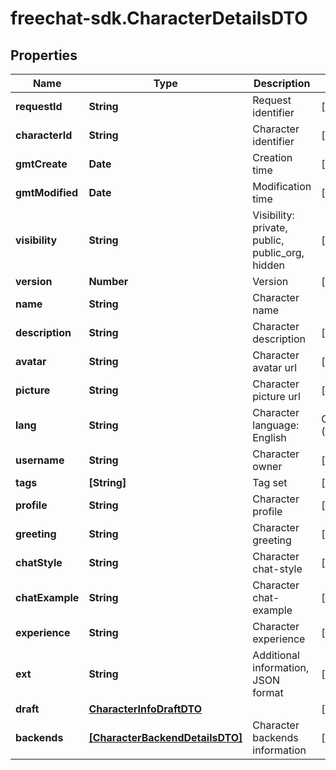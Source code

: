 # freechat-sdk.CharacterDetailsDTO

## Properties

Name | Type | Description | Notes
------------ | ------------- | ------------- | -------------
**requestId** | **String** | Request identifier | [optional] 
**characterId** | **String** | Character identifier | [optional] 
**gmtCreate** | **Date** | Creation time | [optional] 
**gmtModified** | **Date** | Modification time | [optional] 
**visibility** | **String** | Visibility: private, public, public_org, hidden | [optional] 
**version** | **Number** | Version | [optional] 
**name** | **String** | Character name | 
**description** | **String** | Character description | [optional] 
**avatar** | **String** | Character avatar url | [optional] 
**picture** | **String** | Character picture url | [optional] 
**lang** | **String** | Character language: English | Chinese (Simplified) | ... | [optional] 
**username** | **String** | Character owner | [optional] 
**tags** | **[String]** | Tag set | [optional] 
**profile** | **String** | Character profile | [optional] 
**greeting** | **String** | Character greeting | [optional] 
**chatStyle** | **String** | Character chat-style | [optional] 
**chatExample** | **String** | Character chat-example | [optional] 
**experience** | **String** | Character experience | [optional] 
**ext** | **String** | Additional information, JSON format | [optional] 
**draft** | [**CharacterInfoDraftDTO**](CharacterInfoDraftDTO.md) |  | [optional] 
**backends** | [**[CharacterBackendDetailsDTO]**](CharacterBackendDetailsDTO.md) | Character backends information | [optional] 


